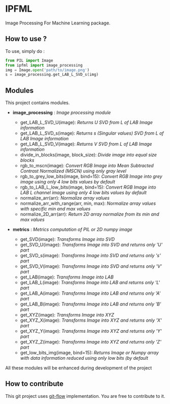 IPFML
=====

Image Processing For Machine Learning package.

How to use ?
------------

To use, simply do :

```python
from PIL import Image
from ipfml import image_processing
img = Image.open('path/to/image.png')
s = image_processing.get_LAB_L_SVD_s(img)
```

Modules
-------

This project contains modules.

- **image_processing** : *Image processing module*
    - get_LAB_L_SVD_U(image): *Returns U SVD from L of LAB Image information*
    - get_LAB_L_SVD_s(image): *Returns s (Singular values) SVD from L of LAB Image information*
    - get_LAB_L_SVD_V(image): *Returns V SVD from L of LAB Image information*
    - divide_in_blocks(image, block_size): *Divide image into equal size blocks*
    - rgb_to_mscn(image): *Convert RGB Image into Mean Subtracted Contrast Normalized (MSCN) using only gray level*
    - rgb_to_grey_low_bits(image, bind=15): *Convert RGB Image into grey image using only 4 low bits values by default*
    - rgb_to_LAB_L_low_bits(image, bind=15): *Convert RGB Image into LAB L channel image using only 4 low bits values by default*
    - normalize_arr(arr): *Normalize array values*
    - normalize_arr_with_range(arr, min, max): *Normalize array values with specific min and max values*
    - normalize_2D_arr(arr): *Return 2D array normalize from its min and max values*

- **metrics** : *Metrics computation of PIL or 2D numpy image*
    - get_SVD(image): *Transforms Image into SVD*
    - get_SVD_U(image): *Transforms Image into SVD and returns only 'U' part*
    - get_SVD_s(image): *Transforms Image into SVD and returns only 's' part*
    - get_SVD_V(image): *Transforms Image into SVD and returns only 'V' part*
    - get_LAB(image): *Transforms Image into LAB*
    - get_LAB_L(image): *Transforms Image into LAB and returns only 'L' part*
    - get_LAB_A(image): *Transforms Image into LAB and returns only 'A' part*
    - get_LAB_B(image): *Transforms Image into LAB and returns only 'B' part*
    - get_XYZ(image): *Transforms Image into XYZ*
    - get_XYZ_X(image): *Transforms Image into XYZ and returns only 'X' part*
    - get_XYZ_Y(image): *Transforms Image into XYZ and returns only 'Y' part*
    - get_XYZ_Z(image): *Transforms Image into XYZ and returns only 'Z' part*
    - get_low_bits_img(image, bind=15): *Returns Image or Numpy array with data information reduced using only low bits (by default*

All these modules will be enhanced during development of the project

How to contribute
-----------------

This git project uses [git-flow](https://danielkummer.github.io/git-flow-cheatsheet/) implementation. You are free to contribute to it.
